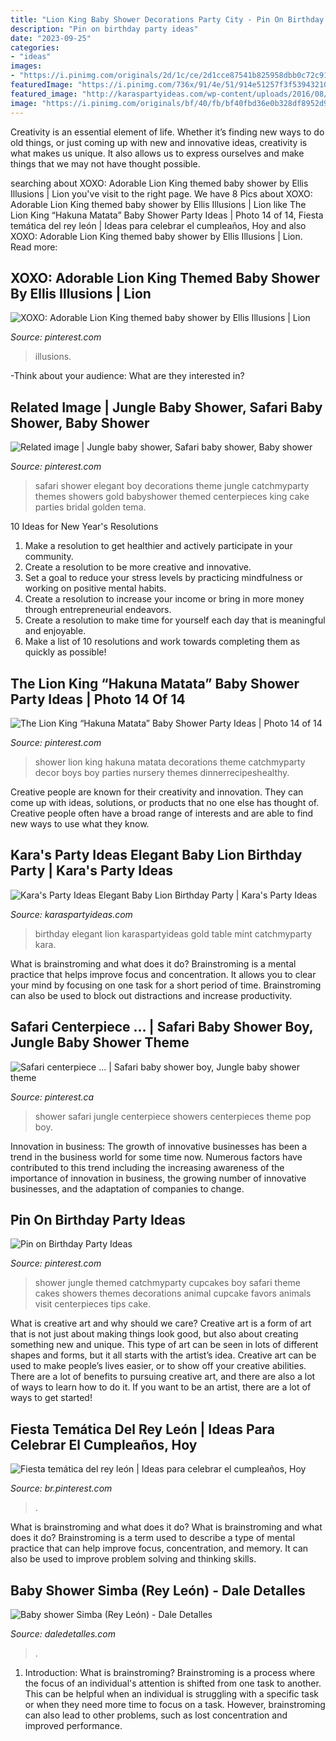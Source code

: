 ```yaml
---
title: "Lion King Baby Shower Decorations Party City - Pin On Birthday Party Ideas"
description: "Pin on birthday party ideas"
date: "2023-09-25"
categories:
- "ideas"
images:
- "https://i.pinimg.com/originals/2d/1c/ce/2d1cce87541b825958dbb0c72c91eb9c.jpg"
featuredImage: "https://i.pinimg.com/736x/91/4e/51/914e51257f3f53943210fa3da96e235a.jpg"
featured_image: "http://karaspartyideas.com/wp-content/uploads/2016/08/Elegant-Baby-Lion-Birthday-Party-via-Karas-Party-Ideas-KarasPartyIdeas.com8_.jpg"
image: "https://i.pinimg.com/originals/bf/40/fb/bf40fbd36e0b328df8952d96fe7e532c.jpg"
---
```



Creativity is an essential element of life. Whether it’s finding new ways to do old things, or just coming up with new and innovative ideas, creativity is what makes us unique. It also allows us to express ourselves and make things that we may not have thought possible.

	

		
searching about XOXO: Adorable Lion King themed baby shower by Ellis Illusions | Lion you've visit to the right page. We have 8 Pics about XOXO: Adorable Lion King themed baby shower by Ellis Illusions | Lion like The Lion King “Hakuna Matata” Baby Shower Party Ideas | Photo 14 of 14, Fiesta temática del rey león | Ideas para celebrar el cumpleaños, Hoy and also XOXO: Adorable Lion King themed baby shower by Ellis Illusions | Lion. Read more:
		
    
## XOXO: Adorable Lion King Themed Baby Shower By Ellis Illusions | Lion

<img loading=lazy src="https://i.pinimg.com/originals/2d/1c/ce/2d1cce87541b825958dbb0c72c91eb9c.jpg" onerror="this.onerror=null;this.src='https://tse1.mm.bing.net/th?id=OIP.QqMSgIX4aY-KbN0zlCpZGwHaJ4&amp;pid=15.1';" alt="XOXO: Adorable Lion King themed baby shower by Ellis Illusions | Lion">

_Source: pinterest.com_

>illusions. 

	

-Think about your audience: What are they interested in?

    
## Related Image | Jungle Baby Shower, Safari Baby Shower, Baby Shower

<img loading=lazy src="https://i.pinimg.com/originals/bf/40/fb/bf40fbd36e0b328df8952d96fe7e532c.jpg" onerror="this.onerror=null;this.src='https://tse2.mm.bing.net/th?id=OIP.unbtcmlOsapyiZxS71NOBAHaJ3&amp;pid=15.1';" alt="Related image | Jungle baby shower, Safari baby shower, Baby shower">

_Source: pinterest.com_

>safari shower elegant boy decorations theme jungle catchmyparty themes showers gold babyshower themed centerpieces king cake parties bridal golden tema. 

	

10 Ideas for New Year's Resolutions
1. Make a resolution to get healthier and actively participate in your community. 
2. Create a resolution to be more creative and innovative. 
3. Set a goal to reduce your stress levels by practicing mindfulness or working on positive mental habits. 
4. Create a resolution to increase your income or bring in more money through entrepreneurial endeavors. 
5. Create a resolution to make time for yourself each day that is meaningful and enjoyable. 
6. Make a list of 10 resolutions and work towards completing them as quickly as possible!

    
## The Lion King “Hakuna Matata” Baby Shower Party Ideas | Photo 14 Of 14

<img loading=lazy src="https://i.pinimg.com/originals/b2/ca/0e/b2ca0eb3cdb299fdacab446ef277ac1b.jpg" onerror="this.onerror=null;this.src='https://tse2.mm.bing.net/th?id=OIP.S7PzWtWzV1xHad1JF5p0DAHaKt&amp;pid=15.1';" alt="The Lion King “Hakuna Matata” Baby Shower Party Ideas | Photo 14 of 14">

_Source: pinterest.com_

>shower lion king hakuna matata decorations theme catchmyparty decor boys boy parties nursery themes dinnerrecipeshealthy. 

	

Creative people are known for their creativity and innovation. They can come up with ideas, solutions, or products that no one else has thought of. Creative people often have a broad range of interests and are able to find new ways to use what they know.

    
## Kara&#039;s Party Ideas Elegant Baby Lion Birthday Party | Kara&#039;s Party Ideas

<img loading=lazy src="http://karaspartyideas.com/wp-content/uploads/2016/08/Elegant-Baby-Lion-Birthday-Party-via-Karas-Party-Ideas-KarasPartyIdeas.com8_.jpg" onerror="this.onerror=null;this.src='https://tse2.mm.bing.net/th?id=OIP.JnHpWIWIZgW5mCSW8AvnHAHaLH&amp;pid=15.1';" alt="Kara&#039;s Party Ideas Elegant Baby Lion Birthday Party | Kara&#039;s Party Ideas">

_Source: karaspartyideas.com_

>birthday elegant lion karaspartyideas gold table mint catchmyparty kara. 

	

What is brainstroming and what does it do?
Brainstroming is a mental practice that helps improve focus and concentration. It allows you to clear your mind by focusing on one task for a short period of time. Brainstroming can also be used to block out distractions and increase productivity.

    
## Safari Centerpiece … | Safari Baby Shower Boy, Jungle Baby Shower Theme

<img loading=lazy src="https://i.pinimg.com/originals/58/f9/dc/58f9dc660d50f690d7028058512cc83f.jpg" onerror="this.onerror=null;this.src='https://tse4.mm.bing.net/th?id=OIP.i4ZBS_PWs2STyOKpQHN_dgHaJ4&amp;pid=15.1';" alt="Safari centerpiece … | Safari baby shower boy, Jungle baby shower theme">

_Source: pinterest.ca_

>shower safari jungle centerpiece showers centerpieces theme pop boy. 

	

Innovation in business:
The growth of innovative businesses has been a trend in the business world for some time now. Numerous factors have contributed to this trend including the increasing awareness of the importance of innovation in business, the growing number of innovative businesses, and the adaptation of companies to change.

    
## Pin On Birthday Party Ideas

<img loading=lazy src="https://i.pinimg.com/736x/57/b8/b9/57b8b9e7e3fd52d7984227add3c0ff15--jungle-baby-showers-themed-baby-showers.jpg" onerror="this.onerror=null;this.src='https://tse2.mm.bing.net/th?id=OIP.kf3qKrOOg2s7kz4p-nW76gHaJ3&amp;pid=15.1';" alt="Pin on Birthday Party Ideas">

_Source: pinterest.com_

>shower jungle themed catchmyparty cupcakes boy safari theme cakes showers themes decorations animal cupcake favors animals visit centerpieces tips cake. 

	

What is creative art and why should we care?
Creative art is a form of art that is not just about making things look good, but also about creating something new and unique. This type of art can be seen in lots of different shapes and forms, but it all starts with the artist’s idea. Creative art can be used to make people’s lives easier, or to show off your creative abilities. There are a lot of benefits to pursuing creative art, and there are also a lot of ways to learn how to do it. If you want to be an artist, there are a lot of ways to get started!

    
## Fiesta Temática Del Rey León | Ideas Para Celebrar El Cumpleaños, Hoy

<img loading=lazy src="https://i.pinimg.com/736x/91/4e/51/914e51257f3f53943210fa3da96e235a.jpg" onerror="this.onerror=null;this.src='https://tse3.mm.bing.net/th?id=OIP.ul8zK1-qoWGMDh-GaoBltgHaKO&amp;pid=15.1';" alt="Fiesta temática del rey león | Ideas para celebrar el cumpleaños, Hoy">

_Source: br.pinterest.com_

>. 

	

What is brainstroming and what does it do?
What is brainstroming and what does it do? Brainstroming is a term used to describe a type of mental practice that can help improve focus, concentration, and memory. It can also be used to improve problem solving and thinking skills.

    
## Baby Shower Simba (Rey León) - Dale Detalles

<img loading=lazy src="https://i1.wp.com/www.daledetalles.com/wp-content/uploads/2016/07/baby-shower-simba9.jpg" onerror="this.onerror=null;this.src='https://tse1.mm.bing.net/th?id=OIP.hIWwVo0E3AbJxJ3yuZHBtgHaLL&amp;pid=15.1';" alt="Baby shower Simba (Rey León) - Dale Detalles">

_Source: daledetalles.com_

>. 

	

1. Introduction: What is brainstroming?
Brainstroming is a process where the focus of an individual's attention is shifted from one task to another. This can be helpful when an individual is struggling with a specific task or when they need more time to focus on a task. However, brainstroming can also lead to other problems, such as lost concentration and improved performance.

